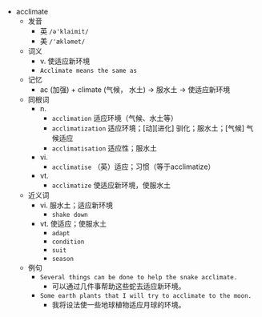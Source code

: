 - acclimate
  - 发音
    - 英 `/ə'klaimit/`
    - 美 `/'ækləmet/`
  - 词义
    - v. 使适应新环境
    - `Acclimate means the same as `
  - 记忆
    - ac (加强) + climate (气候， 水土) → 服水土 → 使适应新环境
  - 同根词
    - n.
      - `acclimation` 适应环境（气候、水土等）
      - `acclimatization` 适应环境；[动][进化] 驯化；服水土；[气候] 气候适应
      - `acclimatisation` 适应性；服水土
    - vi.
      - `acclimatise` （英）适应；习惯（等于acclimatize）
    - vt.
      - `acclimatize` 使适应新环境，使服水土
  - 近义词
    - vi. 服水土；适应新环境
      - `shake down`
    - vt. 使适应；使服水土
      - `adapt`
      - `condition`
      - `suit`
      - `season`
  - 例句
    - `Several things can be done to help the snake acclimate.`
      - 可以通过几件事帮助这些蛇去适应新环境。
    - `Some earth plants that I will try to acclimate to the moon.`
      - 我将设法使一些地球植物适应月球的环境。

